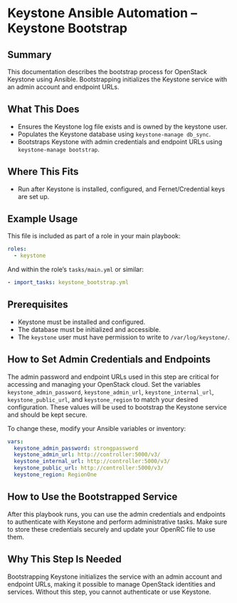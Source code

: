 # Keystone Ansible Automation – Keystone Bootstrap

## Summary

This documentation describes the bootstrap process for OpenStack Keystone using Ansible. Bootstrapping initializes the Keystone service with an admin account and endpoint URLs.

## What This Does

- Ensures the Keystone log file exists and is owned by the keystone user.
- Populates the Keystone database using `keystone-manage db_sync`.
- Bootstraps Keystone with admin credentials and endpoint URLs using `keystone-manage bootstrap`.

## Where This Fits

- Run after Keystone is installed, configured, and Fernet/Credential keys are set up.

## Example Usage

This file is included as part of a role in your main playbook:

```yaml
roles:
  - keystone
```

And within the role’s `tasks/main.yml` or similar:

```yaml
- import_tasks: keystone_bootstrap.yml
```

## Prerequisites

- Keystone must be installed and configured.
- The database must be initialized and accessible.
- The `keystone` user must have permission to write to `/var/log/keystone/`.

## How to Set Admin Credentials and Endpoints

The admin password and endpoint URLs used in this step are critical for accessing and managing your OpenStack cloud. Set the variables `keystone_admin_password`, `keystone_admin_url`, `keystone_internal_url`, `keystone_public_url`, and `keystone_region` to match your desired configuration. These values will be used to bootstrap the Keystone service and should be kept secure.

To change these, modify your Ansible variables or inventory:

```yaml
vars:
  keystone_admin_password: strongpassword
  keystone_admin_url: http://controller:5000/v3/
  keystone_internal_url: http://controller:5000/v3/
  keystone_public_url: http://controller:5000/v3/
  keystone_region: RegionOne
```

## How to Use the Bootstrapped Service

After this playbook runs, you can use the admin credentials and endpoints to authenticate with Keystone and perform administrative tasks. Make sure to store these credentials securely and update your OpenRC file to use them.

## Why This Step Is Needed

Bootstrapping Keystone initializes the service with an admin account and endpoint URLs, making it possible to manage OpenStack identities and services. Without this step, you cannot authenticate or use Keystone.
